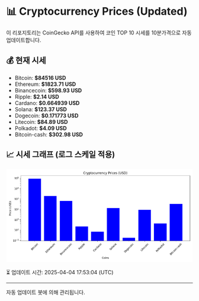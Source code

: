 
# 📊 Cryptocurrency Prices (Updated)

이 리포지토리는 CoinGecko API를 사용하여 코인 TOP 10 시세를 10분가격으로 자동 업데이트합니다.

## 💰 현재 시세
- Bitcoin: **$84516 USD**
- Ethereum: **$1823.71 USD**
- Binancecoin: **$598.93 USD**
- Ripple: **$2.14 USD**
- Cardano: **$0.664939 USD**
- Solana: **$123.37 USD**
- Dogecoin: **$0.171773 USD**
- Litecoin: **$84.89 USD**
- Polkadot: **$4.09 USD**
- Bitcoin-cash: **$302.98 USD**

## 📈 시세 그래프 (로그 스케일 적용)
![Crypto Prices](crypto_prices.png)

⏳ 업데이트 시간: 2025-04-04 17:53:04 (UTC)

---
자동 업데이트 봇에 의해 관리됩니다.
